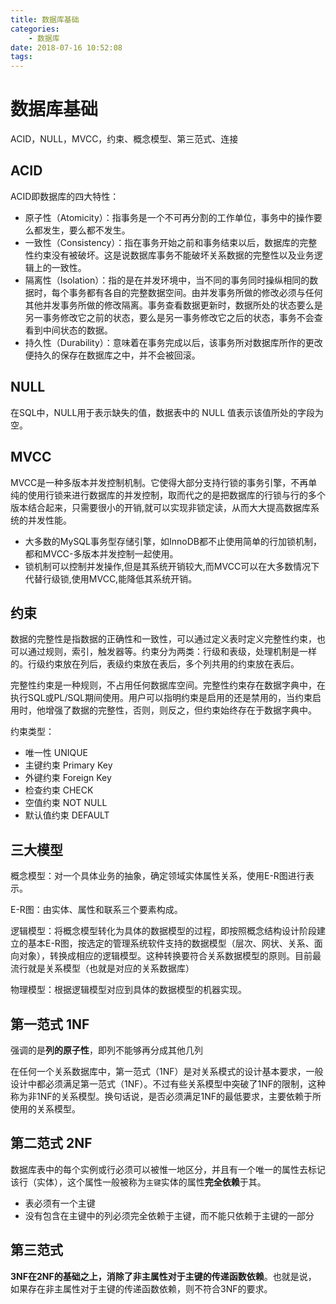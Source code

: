 ```yaml
---
title: 数据库基础
categories: 
    - 数据库
date: 2018-07-16 10:52:08
tags:
---
```


# 数据库基础

ACID，NULL，MVCC，约束、概念模型、第三范式、连接

## ACID 

ACID即数据库的四大特性：

- 原子性（Atomicity）：指事务是一个不可再分割的工作单位，事务中的操作要么都发生，要么都不发生。
- 一致性（Consistency）：指在事务开始之前和事务结束以后，数据库的完整性约束没有被破坏。这是说数据库事务不能破坏关系数据的完整性以及业务逻辑上的一致性。
- 隔离性（Isolation）：指的是在并发环境中，当不同的事务同时操纵相同的数据时，每个事务都有各自的完整数据空间。由并发事务所做的修改必须与任何其他并发事务所做的修改隔离。事务查看数据更新时，数据所处的状态要么是另一事务修改它之前的状态，要么是另一事务修改它之后的状态，事务不会查看到中间状态的数据。
- 持久性（Durability）：意味着在事务完成以后，该事务所对数据库所作的更改便持久的保存在数据库之中，并不会被回滚。

## NULL

在SQL中，NULL用于表示缺失的值，数据表中的 NULL 值表示该值所处的字段为空。

## MVCC

MVCC是一种多版本并发控制机制。它使得大部分支持行锁的事务引擎，不再单纯的使用行锁来进行数据库的并发控制，取而代之的是把数据库的行锁与行的多个版本结合起来，只需要很小的开销,就可以实现非锁定读，从而大大提高数据库系统的并发性能。

- 大多数的MySQL事务型存储引擎，如InnoDB都不止使用简单的行加锁机制，都和MVCC-多版本并发控制一起使用。
- 锁机制可以控制并发操作,但是其系统开销较大,而MVCC可以在大多数情况下代替行级锁,使用MVCC,能降低其系统开销。

## 约束

数据的完整性是指数据的正确性和一致性，可以通过定义表时定义完整性约束，也可以通过规则，索引，触发器等。约束分为两类：行级和表级，处理机制是一样的。行级约束放在列后，表级约束放在表后，多个列共用的约束放在表后。

完整性约束是一种规则，不占用任何数据库空间。完整性约束存在数据字典中，在执行SQL或PL/SQL期间使用。用户可以指明约束是启用的还是禁用的，当约束启用时，他增强了数据的完整性，否则，则反之，但约束始终存在于数据字典中。

约束类型：

- 唯一性 UNIQUE
- 主键约束 Primary Key
- 外键约束 Foreign Key
- 检查约束 CHECK
- 空值约束 NOT NULL
- 默认值约束 DEFAULT

## 三大模型

概念模型：对一个具体业务的抽象，确定领域实体属性关系，使用E-R图进行表示。

E-R图：由实体、属性和联系三个要素构成。

逻辑模型：将概念模型转化为具体的数据模型的过程，即按照概念结构设计阶段建立的基本E-R图，按选定的管理系统软件支持的数据模型（层次、网状、关系、面向对象），转换成相应的逻辑模型。这种转换要符合关系数据模型的原则。目前最流行就是关系模型（也就是对应的关系数据库）

物理模型：根据逻辑模型对应到具体的数据模型的机器实现。

## 第一范式 1NF

强调的是**列的原子性**，即列不能够再分成其他几列

在任何一个关系数据库中，第一范式（1NF）是对关系模式的设计基本要求，一般设计中都必须满足第一范式（1NF）。不过有些关系模型中突破了1NF的限制，这种称为非1NF的关系模型。换句话说，是否必须满足1NF的最低要求，主要依赖于所使用的关系模型。

## 第二范式 2NF

数据库表中的每个实例或行必须可以被惟一地区分，并且有一个唯一的属性去标记该行（实体），这个属性一般被称为`主键`实体的属性**完全依赖**于其。

- 表必须有一个主键
- 没有包含在主键中的列必须完全依赖于主键，而不能只依赖于主键的一部分

## 第三范式 

**3NF在2NF的基础之上，消除了非主属性对于主键的传递函数依赖**。也就是说， 如果存在非主属性对于主键的传递函数依赖，则不符合3NF的要求。



